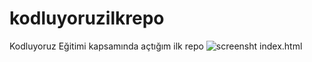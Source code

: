 # kodluyoruzilkrepo
Kodluyoruz Eğitimi kapsamında açtığım ilk repo
![screensht](https://user-images.githubusercontent.com/96903120/151051413-5bb0fec5-2247-45c9-a417-0852982328ab.png)
index.html

